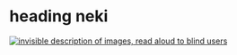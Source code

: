 # heading neki


[![invisible description of images, read aloud to blind users](https://i.stack.imgur.com/X14m7.png "Let's check Jason S' profile page (inline-style)")](https://meta.stackoverflow.com/users/44330/jason-s)
